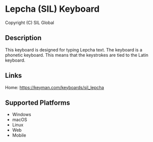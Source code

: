 Lepcha (SIL) Keyboard
=====================

Copyright (C) SIL Global

Description
-----------
This keyboard is designed for typing Lepcha text. The keyboard is a phonetic keyboard. This means that the keystrokes are tied to the Latin keyboard. 

Links
-----
Home: https://keyman.com/keyboards/sil_lepcha

Supported Platforms
-------------------
 * Windows
 * macOS
 * Linux
 * Web
 * Mobile

